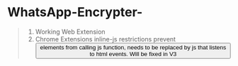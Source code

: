 # WhatsApp-Encrypter-

> 1. Working Web Extension<br>
> 2. Chrome Extensions inline-js restrictions prevent <button> elements from calling js function, needs to be replaced by js that listens to html events. Will be fixed in V3
